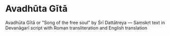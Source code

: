 # Avadhūta Gītā

Avadhūta Gītā or "Song of the free soul" by Śrī Dattātreya — Saṃskṛt text in Devanāgarī script  with Roman transliteration and English translation
